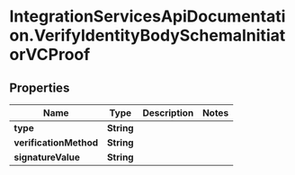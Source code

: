# IntegrationServicesApiDocumentation.VerifyIdentityBodySchemaInitiatorVCProof

## Properties
Name | Type | Description | Notes
------------ | ------------- | ------------- | -------------
**type** | **String** |  | 
**verificationMethod** | **String** |  | 
**signatureValue** | **String** |  | 
